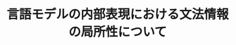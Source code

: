 ---
title: "言語モデルの内部表現における文法情報の局所性について"
proceedings_title: "言語処理学会 第31回年次大会"
authors:
  - name: 佐藤宏亮
    affiliation:
    - 東北大学
  - name: 鴨田豪
    affiliation:
      - 東北大学
  - name: Benjamin Heinzerling
    affiliation:
      - 理化学研究所
      - 東北大学
  - name: 坂口慶祐
    affiliation:
      - 東北大学
      - 理化学研究所
year: 2025
month: 3
pages: 697-701
links:
  - name: "予稿"
    url: "https://www.anlp.jp/proceedings/annual_meeting/2025/#P2-20"
    icon: "fa-regular fa-file"
---